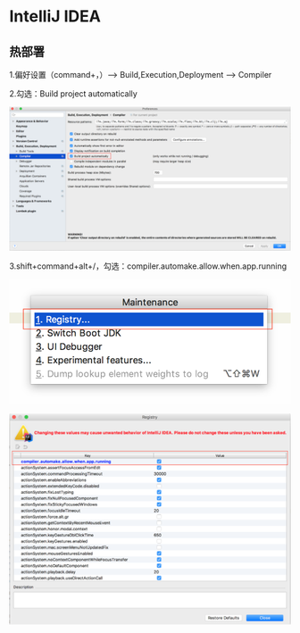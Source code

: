 # IntelliJ IDEA

## 热部署

1.偏好设置（command+，）--> Build,Execution,Deployment --> Compiler

2.勾选：Build project automatically

![偏好设置](../images/idea_content/idea1-1.png)

3.shift+command+alt+/，勾选：compiler.automake.allow.when.app.running

![设置Register](../images/idea_content/idea1-2.png)

![设置Register](../images/idea_content/idea1-3.png)